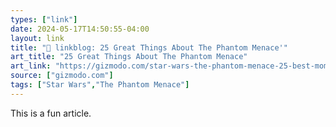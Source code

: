 ```yaml
---
types: ["link"]
date: 2024-05-17T14:50:55-04:00
layout: link
title: "🔗 linkblog: 25 Great Things About The Phantom Menace'"
art_title: "25 Great Things About The Phantom Menace"
art_link: "https://gizmodo.com/star-wars-the-phantom-menace-25-best-moments-1851483303"
source: ["gizmodo.com"]
tags: ["Star Wars","The Phantom Menace"]
---
```

This is a fun article.
